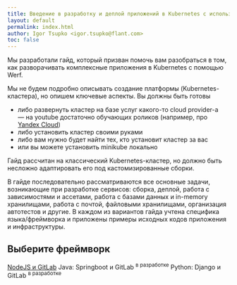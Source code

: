 ```yaml
---
title: Введение в разработку и деплой приложений в Kubernetes с использованием Werf!
layout: default 
permalink: index.html
author: Igor Tsupko <igor.tsupko@flant.com>
toc: false
---
```


Мы разработали гайд, который призван помочь вам разобраться в том, как разворачивать комплексные приложения в Kubernetes с помощью Werf.

Мы не будем подробно описывать создание платформы (Kubernetes-кластера), но опишем ключевые аспекты. Вы должны быть готовы

- либо развернуть кластер на базе услуг какого-то cloud provider-а — на youtube достаточно обучающих роликов (например, про [Yandex Cloud](https://www.youtube.com/watch?v=Ngadh9T2dOI))
- либо установить кластер своими руками
- либо вам нужно будет найти тех, кто установит кластер за вас
- или вы можете установить minikube локально

Гайд рассчитан на классический Kubernetes-кластер, но должно быть несложно адаптировать его под кастомизированные сборки.
 
В гайде последовательно рассматриваются все основные задачи, возникающие при разработке сервисов: сборка, деплой, работа с зависимостями и ассетами, работа с базами данных и in-memory хранилищами, работа с почтой, файловыми хранилищами, организация автотестов и другие. В каждом из вариантов гайда учтена специфика языка/фреймворка и приложены примеры исходных кодов приложения и инфраструктуры.

<h2>Выберите фреймворк</h2>

<div class="nav-btn-list">
    <a href="gitlab_nodejs/000_task.html" class="nav-btn">NodeJS и GitLab</a>
    <span class="nav-btn">Java: Springboot и GitLab <sup>в разработке</sup></span>
    <span class="nav-btn">Python: Django и GitLab <sup>в разработке</sup></span>
<!--    <a href="gitlab_python_django/000_task.html" class="nav-btn">Python: Django и GitLab</a> -->
<!--    <a href="gitlab_java_springboot/000_task.html" class="nav-btn">Java: Springboot и GitLab</a> -->
<!--    <a href="gitlab_rails/000_task.html" class="nav-btn">Ruby On Rails и GitLab</a> -->
</div>
